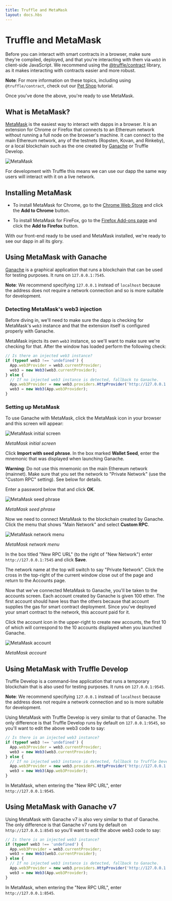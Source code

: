 ```yaml
---
title: Truffle and MetaMask
layout: docs.hbs
---
```

# Truffle and MetaMask

Before you can interact with smart contracts in a browser, make sure they're compiled, deployed, and that you're interacting with them via `web3` in client-side JavaScript. We recommend using the [@truffle/contract](https://github.com/trufflesuite/truffle/tree/master/packages/contract) library, as it makes interacting with contracts easier and more robust.

<p class="alert alert-info">
<i class="far fa-info-circle"></i> <strong>Note</strong>: For more information on these topics, including using <code>@truffle/contract</code>, check out our <a href="/guides/pet-shop">Pet Shop</a> tutorial.
</p>

Once you've done the above, you're ready to use MetaMask.

## What is MetaMask?

[MetaMask](https://metamask.io/) is the easiest way to interact with dapps in a browser. It is an extension for Chrome or Firefox that connects to an Ethereum network without running a full node on the browser's machine. It can connect to the main Ethereum network, any of the testnets (Ropsten, Kovan, and Rinkeby), or a local blockchain such as the one created by [Ganache](/ganache) or Truffle Develop.

![MetaMask](/img/docs/truffle/truffle-with-metamask/metamask.png)

For development with Truffle this means we can use our dapp the same way users will interact with it on a live network.

## Installing MetaMask

* To install MetaMask for Chrome, go to the [Chrome Web Store](https://chrome.google.com/webstore/detail/metamask/nkbihfbeogaeaoehlefnkodbefgpgknn) and click the **Add to Chrome** button.

* To install MetaMask for FireFox, go to the [Firefox Add-ons page](https://addons.mozilla.org/en-US/firefox/addon/ether-metamask/) and click the **Add to Firefox** button.

With our front-end ready to be used and MetaMask installed, we're ready to see our dapp in all its glory.

## Using MetaMask with Ganache

[Ganache](/ganache) is a graphical application that runs a blockchain that can be used for testing purposes. It runs on `127.0.0.1:7545`.

<p class="alert alert-info">
<i class="far fa-info-circle"></i> <strong>Note</strong>: We recommend specifying <code>127.0.0.1</code> instead of <code>localhost</code> because the address does not require a network connection and so is more suitable for development.
</p>

### Detecting MetaMask's web3 injection

Before diving in, we'll need to make sure the dapp is checking for MetaMask's `web3` instance and that the extension itself is configured properly with Ganache.

MetaMask injects its own `web3` instance, so we'll want to make sure we're checking for that. After the window has loaded perform the following check:

```javascript
// Is there an injected web3 instance?
if (typeof web3 !== 'undefined') {
  App.web3Provider = web3.currentProvider;
  web3 = new Web3(web3.currentProvider);
} else {
  // If no injected web3 instance is detected, fallback to Ganache.
  App.web3Provider = new web3.providers.HttpProvider('http://127.0.0.1:7545');
  web3 = new Web3(App.web3Provider);
}
```

### Setting up MetaMask

To use Ganache with MetaMask, click the MetaMask icon in your browser and this screen will appear:

![MetaMask initial screen](/img/docs/truffle/truffle-with-metamask/metamask-create-password.png)

*MetaMask initial screen*

Click **Import with seed phrase**. In the box marked **Wallet Seed**, enter the mnemonic that was displayed when launching Ganache.

<p class="alert alert-danger">
<i class="far fa-times-octagon"></i> <strong>Warning</strong>: Do not use this mnemonic on the main Ethereum network (mainnet). Make sure that you set the network to "Private Network" (use the "Custom RPC" setting). See below for details.
</p>

Enter a password below that and click **OK**.

![MetaMask seed phrase](/img/docs/truffle/truffle-with-metamask/metamask-seed-phrase.png)

*MetaMask seed phrase*

Now we need to connect MetaMask to the blockchain created by Ganache. Click the menu that shows "Main Network" and select **Custom RPC**.

![MetaMask network menu](/img/docs/truffle/truffle-with-metamask/metamask-select-network.png)

*MetaMask network menu*

In the box titled "New RPC URL" (to the right of "New Network") enter `http://127.0.0.1:7545` and click **Save**.

<!--Add image from pet shop tutorial when updated for Ganache -->

The network name at the top will switch to say "Private Network". Click the cross in the top-right of the current window close out of the page and return to the Accounts page.

Now that we've connected MetaMask to Ganache, you'll be taken to the accounts screen. Each account created by Ganache is given 100 ether. The first account should have less than the others because that account supplies the gas for smart contract deployment. Since you've deployed your smart contract to the network, this account paid for it.

Click the account icon in the upper-right to create new accounts, the first 10 of which will correspond to the 10 accounts displayed when you launched Ganache.

![MetaMask account](/img/docs/truffle/truffle-with-metamask/metamask-account1.png)

*MetaMask account*

## Using MetaMask with Truffle Develop

Truffle Develop is a command-line application that runs a temporary blockchain that is also used for testing purposes. It runs on `127.0.0.1:9545`.

<p class="alert alert-info">
<i class="far fa-info-circle"></i> <strong>Note</strong>: We recommend specifying <code>127.0.0.1</code> instead of <code>localhost</code> because the address does not require a network connection and so is more suitable for development.
</p>

Using MetaMask with Truffle Develop is very similar to that of Ganache. The only difference is that Truffle Develop runs by default on `127.0.0.1:9545`, so you'll want to edit the above web3 code to say:

  ```javascript
  // Is there is an injected web3 instance?
  if (typeof web3 !== 'undefined') {
    App.web3Provider = web3.currentProvider;
    web3 = new Web3(web3.currentProvider);
  } else {
    // If no injected web3 instance is detected, fallback to Truffle Develop.
    App.web3Provider = new web3.providers.HttpProvider('http://127.0.0.1:9545');
    web3 = new Web3(App.web3Provider);
  }
  ```

In MetaMask, when entering the "New RPC URL", enter `http://127.0.0.1:9545`.

## Using MetaMask with Ganache v7

Using MetaMask with Ganache v7 is also very similar to that of Ganache. The only difference is that Ganache v7 runs by default on `http://127.0.0.1:8545` so you'll want to edit the above web3 code to say:

  ```javascript
  // Is there is an injected web3 instance?
  if (typeof web3 !== 'undefined') {
    App.web3Provider = web3.currentProvider;
    web3 = new Web3(web3.currentProvider);
  } else {
    // If no injected web3 instance is detected, fallback to Ganache.
    App.web3Provider = new web3.providers.HttpProvider('http://127.0.0.1:8545');
    web3 = new Web3(App.web3Provider);
  }
  ```

In MetaMask, when entering the "New RPC URL", enter `http://127.0.0.1:8545`.
